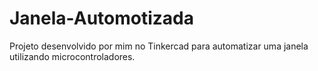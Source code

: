 # Janela-Automotizada
Projeto desenvolvido por mim no Tinkercad para automatizar uma janela utilizando microcontroladores.
